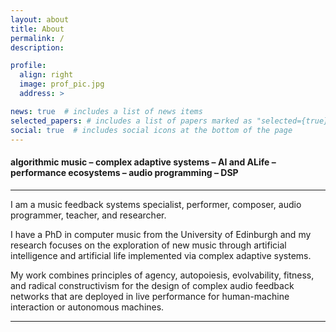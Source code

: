 ```yaml
---
layout: about
title: About
permalink: /
description:

profile:
  align: right
  image: prof_pic.jpg
  address: >

news: true  # includes a list of news items
selected_papers: # includes a list of papers marked as "selected={true}"
social: true  # includes social icons at the bottom of the page
---
```


#### algorithmic music – complex adaptive systems – AI and ALife –  performance ecosystems – audio programming – DSP

___

I am a music feedback systems specialist, performer, composer, audio programmer, teacher, and researcher.

I have a PhD in computer music from the University of Edinburgh and my research focuses on the exploration of new music through artificial intelligence and artificial life implemented via complex adaptive systems. 

My work combines principles of agency, autopoiesis, evolvability, fitness, and radical constructivism for the design of complex audio feedback networks that are deployed in live performance for human-machine interaction or autonomous machines.

___
